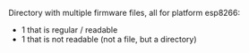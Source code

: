 Directory with multiple firmware files, all for platform esp8266:
- 1 that is regular / readable
- 1 that is not readable (not a file, but a directory)
